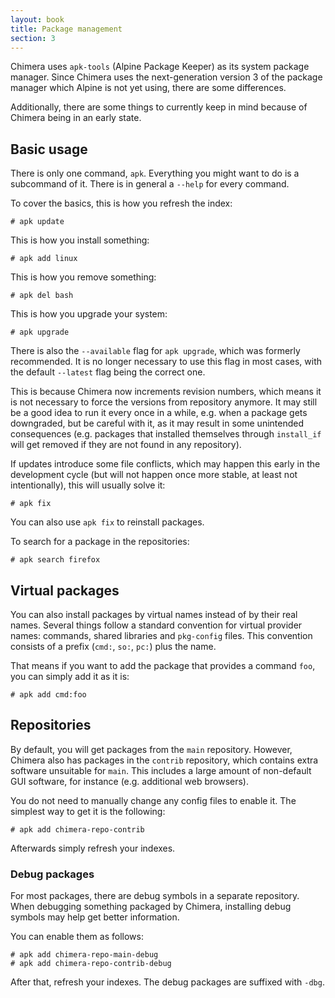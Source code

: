 ```yaml
---
layout: book
title: Package management
section: 3
---
```


Chimera uses `apk-tools` (Alpine Package Keeper) as its system package
manager. Since Chimera uses the next-generation version 3 of the package
manager which Alpine is not yet using, there are some differences.

Additionally, there are some things to currently keep in mind because of
Chimera being in an early state.

## Basic usage

There is only one command, `apk`. Everything you might want to do is
a subcommand of it. There is in general a `--help` for every command.

To cover the basics, this is how you refresh the index:

```
# apk update
```

This is how you install something:

```
# apk add linux
```

This is how you remove something:

```
# apk del bash
```

This is how you upgrade your system:

```
# apk upgrade
```

There is also the `--available` flag for `apk upgrade`, which was
formerly recommended. It is no longer necessary to use this flag
in most cases, with the default `--latest` flag being the correct
one.

This is because Chimera now increments revision numbers, which
means it is not necessary to force the versions from repository
anymore. It may still be a good idea to run it every once in a
while, e.g. when a package gets downgraded, but be careful with
it, as it may result in some unintended consequences (e.g. packages
that installed themselves through `install_if` will get removed if
they are not found in any repository).

If updates introduce some file conflicts, which may happen this early
in the development cycle (but will not happen once more stable, at
least not intentionally), this will usually solve it:

```
# apk fix
```

You can also use `apk fix` to reinstall packages.

To search for a package in the repositories:

```
# apk search firefox
```

## Virtual packages

You can also install packages by virtual names instead of by their real
names. Several things follow a standard convention for virtual provider
names: commands, shared libraries and `pkg-config` files. This convention
consists of a prefix (`cmd:`, `so:`, `pc:`) plus the name.

That means if you want to add the package that provides a command `foo`,
you can simply add it as it is:

```
# apk add cmd:foo
```

## Repositories

By default, you will get packages from the `main` repository. However,
Chimera also has packages in the `contrib` repository, which contains
extra software unsuitable for `main`. This includes a large amount of
non-default GUI software, for instance (e.g. additional web browsers).

You do not need to manually change any config files to enable it.
The simplest way to get it is the following:

```
# apk add chimera-repo-contrib
```

Afterwards simply refresh your indexes.

### Debug packages

For most packages, there are debug symbols in a separate repository.
When debugging something packaged by Chimera, installing debug symbols
may help get better information.

You can enable them as follows:

```
# apk add chimera-repo-main-debug
# apk add chimera-repo-contrib-debug
```

After that, refresh your indexes. The debug packages are suffixed with `-dbg`.
